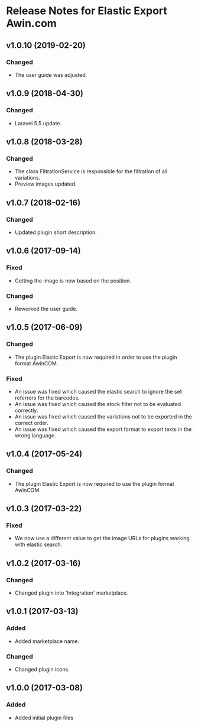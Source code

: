 # Release Notes for Elastic Export Awin.com

## v1.0.10 (2019-02-20)

### Changed
- The user guide was adjusted.

## v1.0.9 (2018-04-30)

### Changed
- Laravel 5.5 update.

## v1.0.8 (2018-03-28)

### Changed
- The class FiltrationService is responsible for the filtration of all variations.
- Preview images updated. 

## v1.0.7 (2018-02-16)

### Changed
- Updated plugin short description.

## v1.0.6 (2017-09-14)

### Fixed
- Getting the image is now based on the position.

### Changed
- Reworked the user guide.

## v1.0.5 (2017-06-09)

### Changed
- The plugin Elastic Export is now required in order to use the plugin format AwinCOM.

### Fixed
- An issue was fixed which caused the elastic search to ignore the set referrers for the barcodes.
- An issue was fixed which caused the stock filter not to be evaluated correctly.
- An issue was fixed which caused the variations not to be exported in the correct order.
- An issue was fixed which caused the export format to export texts in the wrong language.

## v1.0.4 (2017-05-24)

### Changed
- The plugin Elastic Export is now required to use the plugin format AwinCOM.

## v1.0.3 (2017-03-22)

### Fixed
- We now use a different value to get the image URLs for plugins working with elastic search.

## v1.0.2 (2017-03-16)

### Changed
- Changed plugin into 'Integration' marketplace.

## v1.0.1 (2017-03-13)

### Added
- Added marketplace name.

### Changed
- Changed plugin icons.

## v1.0.0 (2017-03-08)
 
### Added
- Added initial plugin files
